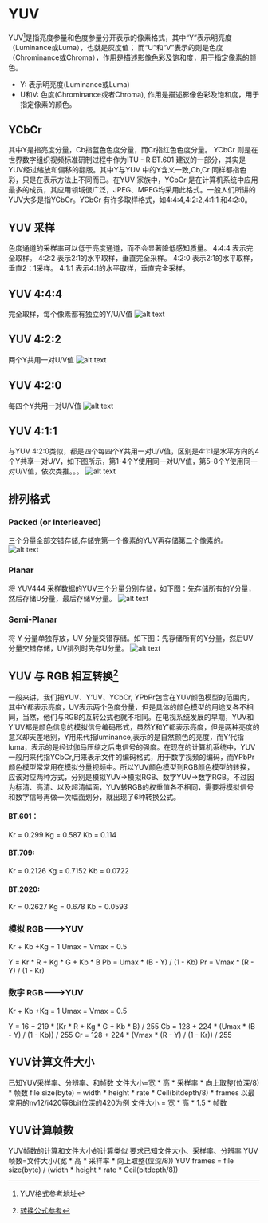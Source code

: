 

# YUV
YUV[^YUV格式参考地址]是指亮度参量和色度参量分开表示的像素格式，其中“Y”表示明亮度（Luminance或Luma），也就是灰度值；
而“U”和“V”表示的则是色度（Chrominance或Chroma），作用是描述影像色彩及饱和度，用于指定像素的颜色。
- Y: 表示明亮度(Luminance或Luma)
- U和V: 色度(Chrominance或者Chroma), 作用是描述影像色彩及饱和度，用于指定像素的颜色。

## YCbCr
其中Y是指亮度分量，Cb指蓝色色度分量，而Cr指红色色度分量。
YCbCr 则是在世界数字组织视频标准研制过程中作为ITU - R BT.601 建议的一部分，其实是YUV经过缩放和偏移的翻版。其中Y与YUV 中的Y含义一致,Cb,Cr 同样都指色彩，只是在表示方法上不同而已。在YUV 家族中，YCbCr 是在计算机系统中应用最多的成员，其应用领域很广泛，JPEG、MPEG均采用此格式。一般人们所讲的YUV大多是指YCbCr。YCbCr 有许多取样格式，如4∶4∶4,4∶2∶2,4∶1∶1 和4∶2∶0。

## YUV 采样
色度通道的采样率可以低于亮度通道，而不会显著降低感知质量。
4:4:4 表示完全取样。
4:2:2 表示2:1的水平取样，垂直完全采样。
4:2:0 表示2:1的水平取样，垂直2：1采样。
4:1:1 表示4:1的水平取样，垂直完全采样。

## YUV 4:4:4
完全取样，每个像素都有独立的Y/U/V值
![alt text](../图片/yuv444.png)
## YUV 4:2:2
两个Y共用一对U/V值
![alt text](../图片/yuv422.png)
## YUV 4:2:0
每四个Y共用一对U/V值
![alt text](../图片/yuv420.png)
## YUV 4:1:1
与YUV 4:2:0类似，都是四个每四个Y共用一对U/V值，区别是4:1:1是水平方向的4个Y共享一对U/V，如下图所示，第1-4个Y使用同一对U/V值，第5-8个Y使用同一对U/V值，依次类推。。。
![alt text](../图片/yuv411.png)

## 排列格式
### Packed (or Interleaved)
三个分量全部交错存储,存储完第一个像素的YUV再存储第二个像素的。
![alt text](../图片/packed.png)

### Planar
将 YUV444 采样数据的YUV三个分量分别存储，如下图：先存储所有的Y分量，然后存储U分量，最后存储V分量。
![alt text](../图片/planar.png)

### Semi-Planar
将 Y 分量单独存放，UV 分量交错存储。如下图：先存储所有的Y分量，然后UV 分量交错存储，UV排列时先存U分量。
![alt text](../图片/semi.png)



## YUV 与 RGB 相互转换[^2]
一般来讲，我们把YUV、Y‘UV、YCbCr, YPbPr包含在YUV颜色模型的范围内，其中Y都表示亮度，UV表示两个色度分量，但是具体的颜色模型的用途又各不相同，当然，他们与RGB的互转公式也就不相同。在电视系统发展的早期，YUV和Y’UV都是颜色信息的模拟信号编码形式，虽然Y和Y’都表示亮度，但是两种亮度的意义却天差地别，Y用来代指luminance,表示的是自然颜色的亮度，而Y‘代指luma，表示的是经过伽马压缩之后电信号的强度。在现在的计算机系统中，YUV一般用来代指YCbCr,用来表示文件的编码格式，用于数字视频的编码，而YPbPr颜色模型常常用在模拟分量视频中。所以YUV颜色模型到RGB颜色模型的转换，应该对应两种方式，分别是模拟YUV->模拟RGB、数字YUV->数字RGB。不过因为标清、高清、以及超清幅面，YUV转RGB的权重值各不相同，需要将模拟信号和数字信号再做一次幅面划分，就出现了6种转换公式。



#### BT.601：
Kr = 0.299 
Kg = 0.587 
Kb = 0.114

#### BT.709:
Kr = 0.2126 
Kg = 0.7152 
Kb = 0.0722

#### BT.2020:
Kr = 0.2627 
Kg = 0.678 
Kb = 0.0593

### 模拟 RGB--->YUV
Kr + Kb +Kg = 1
Umax = Vmax = 0.5

Y = Kr * R + Kg * G + Kb * B
Pb = Umax * (B - Y) / (1 - Kb)
Pr = Vmax * (R - Y) / (1 - Kr)

### 数字 RGB--->YUV
Kr + Kb +Kg = 1
Umax = Vmax = 0.5

Y = 16 + 219 * (Kr * R + Kg * G + Kb * B) / 255
Cb = 128 + 224 * (Umax * (B - Y) / (1 - Kb)) / 255
Cr = 128 + 224 * (Vmax * (R - Y) / (1 - Kr)) / 255


## YUV计算文件大小
已知YUV采样率、分辨率、和帧数
文件大小=宽 * 高 * 采样率 * 向上取整(位深/8) * 帧数
file size(byte) = width * height * rate * Ceil(bitdepth/8) * frames
以最常用的nv12/i420等8bit位深的420为例
文件大小 = 宽 * 高 * 1.5 * 帧数

## YUV计算帧数
YUV帧数的计算和文件大小的计算类似
要求已知文件大小、采样率、分辨率
YUV帧数=文件大小/(宽 * 高 * 采样率 * 向上取整(位深/8))
YUV frames = file size(byte) / (width * height * rate * Ceil(bitdepth/8))
































[^YUV格式参考地址]: [YUV格式参考地址](https://blog.csdn.net/wkd_007/article/details/141218195#:~:text=YUV%E6%9C%89%E4%B8%89%E7%A7%8D%E5%AD%98%E5%82%A8%E6%A0%BC%E5%BC%8F%EF%BC%9A%20Planar%20%E6%A0%BC%E5%BC%8F%EF%BC%88%E5%B9%B3%E9%9D%A2%E6%A0%BC%E5%BC%8F%EF%BC%89%EF%BC%9AY%E3%80%81U%E3%80%81V%20%E4%B8%89%E4%B8%AA%E5%88%86%E9%87%8F%E5%88%86%E5%88%AB%E5%AD%98%E5%82%A8%E3%80%82%20Semi-Planar,%E6%A0%BC%E5%BC%8F%EF%BC%88%E5%8D%8A%E5%B9%B3%E9%9D%A2%E6%A0%BC%E5%BC%8F%EF%BC%89%EF%BC%9AY%20%E5%88%86%E9%87%8F%E5%8D%95%E7%8B%AC%E5%AD%98%E6%94%BE%EF%BC%8CUV%20%E5%88%86%E9%87%8F%E4%BA%A4%E9%94%99%E5%AD%98%E5%82%A8%E3%80%82%20Packed%20%E6%A0%BC%E5%BC%8F%EF%BC%88%E6%89%93%E5%8C%85%E6%A0%BC%E5%BC%8F%EF%BC%89%EF%BC%9A%E4%B8%89%E4%B8%AA%E5%88%86%E9%87%8F%E5%85%A8%E9%83%A8%E4%BA%A4%E9%94%99%E5%AD%98%E5%82%A8%E3%80%82)

[^2]:[转换公式参考](https://blog.csdn.net/xkuzhang/article/details/115423061)
